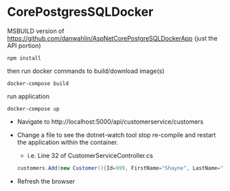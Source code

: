 # CorePostgresSQLDocker

MSBUILD version of https://github.com/danwahlin/AspNetCorePostgreSQLDockerApp (just the API portion)

```
npm install
```

then run docker commands to build/download image(s)

```
docker-compose build
```

run application

```
docker-compose up
```

* Navigate to http://localhost:5000/api/customerservice/customers
* Change a file to see the dotnet-watch tool stop re-compile and restart the application within the container.
    * i.e. Line 32 of CustomerServiceController.cs 

    ```csharp
    customers.Add(new Customer(){Id=999, FirstName="Shayne", LastName="Boyer", Email="myname@email.com"});
    ```

* Refresh the browser